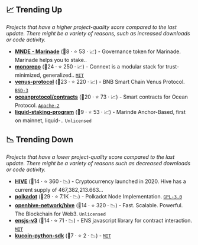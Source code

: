 ## 📈 Trending Up

_Projects that have a higher project-quality score compared to the last update. There might be a variety of reasons, such as increased downloads or code activity._

- <b><a href="https://github.com/marinade-finance">MNDE - Marinade</a></b> (🥉8 ·  ⭐ 53 · 📈) - Governance token for Marinade. Marinade helps you to stake.. <code><img src="https://git.io/J9cOa" style="display:inline;" width="13" height="13"></code>
- <b><a href="https://github.com/connext/monorepo">monorepo</a></b> (🥇24 ·  ⭐ 250 · 📈) - Connext is a modular stack for trust-minimized, generalized.. <code><a href="http://bit.ly/34MBwT8">MIT</a></code>
- <b><a href="https://github.com/VenusProtocol/venus-protocol">venus-protocol</a></b> (🥇23 ·  ⭐ 220 · 📈) - BNB Smart Chain Venus Protocol. <code><a href="http://bit.ly/3aKzpTv">BSD-3</a></code>
- <b><a href="https://github.com/oceanprotocol/contracts">oceanprotocol/contracts</a></b> (🥈20 ·  ⭐ 73 · 📈) - Smart contracts for Ocean Protocol. <code><a href="http://bit.ly/3nYMfla">Apache-2</a></code>
- <b><a href="https://github.com/marinade-finance/liquid-staking-program">liquid-staking-program</a></b> (🥉9 ·  ⭐ 53 · 📈) - Marinde Anchor-Based, first on mainnet, liquid-.. <code>Unlicensed</code>

## 📉 Trending Down

_Projects that have a lower project-quality score compared to the last update. There might be a variety of reasons such as decreased downloads or code activity._

- <b><a href="https://github.com/openhive-network">HIVE</a></b> (🥉14 ·  ⭐ 360 · 📉) - Cryptocurrency launched in 2020. Hive has a current supply of 467,382,213.663...
- <b><a href="https://github.com/paritytech/polkadot">polkadot</a></b> (🥇29 ·  ⭐ 7.1K · 📉) - Polkadot Node Implementation. <code><a href="http://bit.ly/2M0xdwT">GPL-3.0</a></code>
- <b><a href="https://github.com/openhive-network/hive">openhive-network/hive</a></b> (🥉14 ·  ⭐ 320 · 📉) - Fast. Scalable. Powerful. The Blockchain for Web3. <code>Unlicensed</code>
- <b><a href="https://github.com/ensdomains/ensjs-v3">ensjs-v3</a></b> (🥉14 ·  ⭐ 71 · 📉) - ENS javascript library for contract interaction. <code><a href="http://bit.ly/34MBwT8">MIT</a></code>
- <b><a href="https://github.com/Kucoin/kucoin-python-sdk">kucoin-python-sdk</a></b> (🥉7 ·  ⭐ 2 · 📉) -  <code><a href="http://bit.ly/34MBwT8">MIT</a></code>

